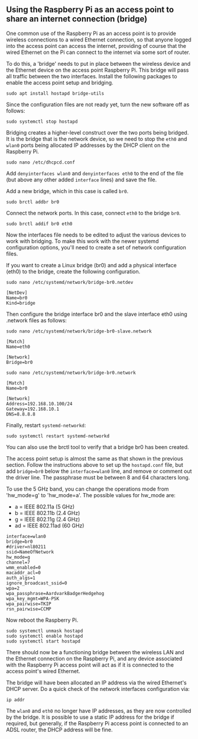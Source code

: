 ## Using the Raspberry Pi as an access point to share an internet connection (bridge)
One common use of the Raspberry Pi as an access point is to provide wireless connections to a wired Ethernet connection, so that anyone logged into the access point can access the internet, providing of course that the wired Ethernet on the Pi can connect to the internet via some sort of router.

To do this, a 'bridge' needs to put in place between the wireless device and the Ethernet device on the access point Raspberry Pi. This bridge will pass all traffic between the two interfaces. Install the following packages to enable the access point setup and bridging.
```
sudo apt install hostapd bridge-utils
```
Since the configuration files are not ready yet, turn the new software off as follows:
```
sudo systemctl stop hostapd
```
Bridging creates a higher-level construct over the two ports being bridged. It is the bridge that is the network device, so we need to stop the `eth0` and `wlan0` ports being allocated IP addresses by the DHCP client on the Raspberry Pi.
```
sudo nano /etc/dhcpcd.conf
```
Add `denyinterfaces wlan0` and `denyinterfaces eth0` to the end of the file (but above any other added `interface` lines) and save the file.

Add a new bridge, which in this case is called `br0`.
```
sudo brctl addbr br0
```
Connect the network ports. In this case, connect `eth0` to the bridge `br0`.
```
sudo brctl addif br0 eth0
```
Now the interfaces file needs to be edited to adjust the various devices to work with bridging. To make this work with the newer systemd configuration options, you'll need to create a set of network configuration files.

If you want to create a Linux bridge (br0) and add a physical interface (eth0) to the bridge, create the following configuration.
```
sudo nano /etc/systemd/network/bridge-br0.netdev

[NetDev]
Name=br0
Kind=bridge
```
Then configure the bridge interface br0 and the slave interface eth0 using .network files as follows:
```
sudo nano /etc/systemd/network/bridge-br0-slave.network

[Match]
Name=eth0

[Network]
Bridge=br0
```
```
sudo nano /etc/systemd/network/bridge-br0.network

[Match]
Name=br0

[Network]
Address=192.168.10.100/24
Gateway=192.168.10.1
DNS=8.8.8.8
```
Finally, restart `systemd-networkd`:
```
sudo systemctl restart systemd-networkd
```
You can also use the brctl tool to verify that a bridge br0 has been created.

The access point setup is almost the same as that shown in the previous section. Follow the instructions above to set up the `hostapd.conf` file, but add `bridge=br0` below the `interface=wlan0` line, and remove or comment out the driver line. The passphrase must be between 8 and 64 characters long.

To use the 5 GHz band, you can change the operations mode from 'hw_mode=g' to 'hw_mode=a'. The possible values for hw_mode are:

- a = IEEE 802.11a (5 GHz)
- b = IEEE 802.11b (2.4 GHz)
- g = IEEE 802.11g (2.4 GHz)
- ad = IEEE 802.11ad (60 GHz)
```
interface=wlan0
bridge=br0
#driver=nl80211
ssid=NameOfNetwork
hw_mode=g
channel=7
wmm_enabled=0
macaddr_acl=0
auth_algs=1
ignore_broadcast_ssid=0
wpa=2
wpa_passphrase=AardvarkBadgerHedgehog
wpa_key_mgmt=WPA-PSK
wpa_pairwise=TKIP
rsn_pairwise=CCMP
```
Now reboot the Raspberry Pi.
```
sudo systemctl unmask hostapd
sudo systemctl enable hostapd
sudo systemctl start hostapd
```
There should now be a functioning bridge between the wireless LAN and the Ethernet connection on the Raspberry Pi, and any device associated with the Raspberry Pi access point will act as if it is connected to the access point's wired Ethernet.

The bridge will have been allocated an IP address via the wired Ethernet's DHCP server. Do a quick check of the network interfaces configuration via:
```
ip addr
```
The `wlan0` and `eth0` no longer have IP addresses, as they are now controlled by the bridge. It is possible to use a static IP address for the bridge if required, but generally, if the Raspberry Pi access point is connected to an ADSL router, the DHCP address will be fine.

